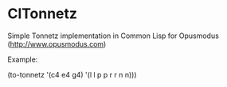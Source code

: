 # ClTonnetz
Simple Tonnetz implementation in Common Lisp for Opusmodus (http://www.opusmodus.com)

Example:

(to-tonnetz '(c4 e4 g4) '(l l p p r r n n)))
